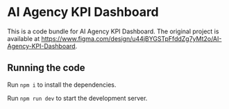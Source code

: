 
  # AI Agency KPI Dashboard

  This is a code bundle for AI Agency KPI Dashboard. The original project is available at https://www.figma.com/design/u44jBYGSTpFfddZg7yMt2o/AI-Agency-KPI-Dashboard.

  ## Running the code

  Run `npm i` to install the dependencies.

  Run `npm run dev` to start the development server.
  